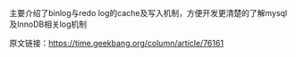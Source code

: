 

主要介绍了binlog与redo log的cache及写入机制，方便开发更清楚的了解mysql及InnoDB相关log机制

原文链接：https://time.geekbang.org/column/article/76161